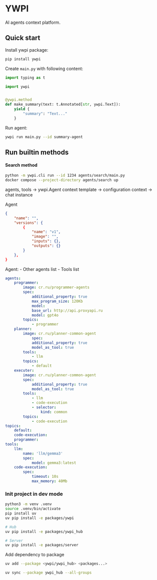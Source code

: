 # YWPI

AI agents context platform.


## Quick start

Install ywpi package:
```bash
pip install ywpi
```

Create `main.py` with following content:
```python
import typing as t

import ywpi


@ywpi.method
def make_summary(text: t.Annotated[str, ywpi.Text]):
    yield {
        "summary": "Text..."
    }
```

Run agent:
```bash
ywpi run main.py --id summary-agent
```


## Run builtin methods

#### Search method
```bash
python -m ywpi.cli run --id 1234 agents/search/main.py
docker compose --project-directory agents/search up
```















agents, tools -> ywpi.Agent
context template -> configuration
context -> chat instance


Agent
```json
{
    "name": "",
    "versions": {
        {
            "name": "v1",
            "image": "",
            "inputs": {},
            "outputs": {}
        }
    },
}
```


Agent:
    - Other agents list
    - Tools list


```yaml
agents:
    programmer:
        image: cr.ru/programmer-agents
        spec:
            additional_property: true 
            max_program_size: 120Kb
            model:
            base_url: http://api.proxyapi.ru
            model: gpt4o
        topics:
            - programmer
    planner:
        image: cr.ru/planner-common-agent
            spec:
            additional_property: true
            model_as_tool: true
        tools:
            - llm
        topics:
            - default
    executer:
        image: cr.ru/planner-common-agent
        spec:
            additional_property: true
            model_as_tool: true
        tools:
            - llm
            - code-execution
            - selector:
                kind: common
        topics:
            - code-execution
topics:
    default:
    code-execution:
    programmer:
tools:
    llm:
        name: 'llm/gemma3'
        spec:
            model: gemma3:latest
    code-execution:
        spec:
            timeout: 10s
            max_memory: 40Mb
```



### Init project in dev mode
```bash
python3 -m venv .venv
source .venv/bin/activate
pip install uv
uv pip install -e packages/ywpi

# Hub
uv pip install -e packages/ywpi_hub

# Server
uv pip install -e packages/server
```

Add dependency to package
```bash
uv add --package <ywpi/ywpi_hub> <packages...>

uv sync --package ywpi_hub --all-groups
```




